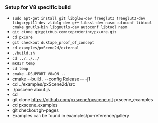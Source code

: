 ### Setup for V8 specific build

* `sudo apt-get install git libglew-dev freeglut3 freeglut3-dev libgcrypt11-dev zlib1g-dev g++ libssl-dev nasm autoconf libtool cmake gnutls-bin libgnutls-dev autoconf libtool nasm`
* `git clone git@github.com:topcoderinc/pxCore.git`
* `cd pxCore`
* `git checkout duktape_proof_of_concept`
* `cd examples/pxScene2d/external`
* `./build.sh`
* `cd ../../../`
* `mkdir temp`
* `cd temp`
* `cmake -DSUPPORT_V8=ON ..`
* cmake --build . --config Release -- -j1
* cd ../examples/pxScene2d/src
* ./pxscene about.js
* cd
* git clone https://github.com/pxscene/pxscene.git pxscene_examples
* cd pxscene_examples
* git checkout gh-pages
* Examples can be found in examples/px-reference/gallery
